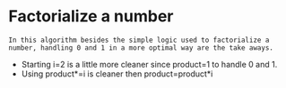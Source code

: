 # Factorialize a number

    In this algorithm besides the simple logic used to factorialize a number, handling 0 and 1 in a more optimal way are the take aways.

- Starting i=2 is a little more cleaner since product=1 to handle 0 and 1.
- Using product*=i is cleaner then product=product*i
